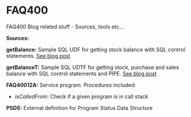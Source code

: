 # FAQ400
FAQ400 Blog related stuff - Sources, tools etc...

**Sources:**

**getBalance:**     Sample SQL UDF for getting stock balance with SQL control statements. 
                    [See blog post](https://blog.faq400.com/en/db2-for-i/db2-for-i-sql-functions-en/)
                    
**getBalanceT:**    Sample SQL UDTF for getting stock, purchase and sales balance with SQL control statements and PIPE. 
                    [See blog post](https://blog.faq400.com/en/db2-for-i/db2-for-i-sql-functions-en/)

**FAQ40012A:**       Service program. Procedures included:

- *isCalledFrom*: Check if a given program is in call stack  
                    
**PSDS:**            External definition for Program Status Data Structure
